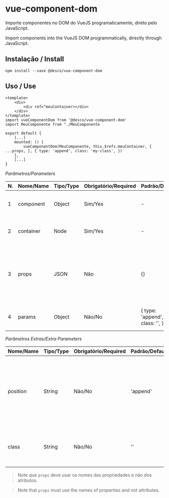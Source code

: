 # vue-component-dom

Importe componentes no DOM do VueJS programaticamente, direto pelo JavaScript.

Import components into the VueJS DOM programmatically, directly through JavaScript.

## Instalação / Install

```
npm install --save @desco/vue-component-dom
```

## Uso / Use

```
<template>
    <div>
        <div ref="meuContainer></div>
    </div>
</template>
import vueComponentDom from '@desco/vue-component-dom'
import MeuComponente from "./MeuComponente

export default {
    [...]
    mounted: () {
        vueComponentDom(MeuComponente, this.$refs.meuContainer, { ...props, }, { type: 'append', class: 'my-class', })
    },
    [...]
}
```

*Parâmetros/Parameters*

| N. | Nome/Name | Tipo/Type | Obrigatório/Required | Padrão/Default | Descrição | Description |
|---|---|---|---|---|---|---|
| 1 | component | Object | Sim/Yes | - | O componente a ser inserido | The component to be inserted |
| 2 | container | Node | Sim/Yes | - | O nó do DOM onde inserir o componente | The DOM node where to insert the component |
| 3 | props | JSON | Não | {} | JSON contendo os valores a serem passados para as propriedades do componente. | JSON containing the values to be passed to the component properties. |
| 4 | params | Object | Não/No | { type: 'append', class: '', } | Parâmetros extras, veja na tabela abaixo | Extra parameters, see the table below |

*Parâmetros Extras/Extra Parameters*

| Nome/Name  | Tipo/Type | Obrigatório/Required | Padrão/Default | Descrição | Description |
|---|---|---|---|---|---|
position | String | Não/No | 'append' | Se o componente será inserido no início ou final do container. Aceita: `append` e `prepend` | Whether the component will be inserted at the beginning or end of the container. Accepts: append and prepend |
class | String | Não/No | '' | Classe personalizável para o container do componente inserido | Customizable class for the inserted component container |

> Note que `props` deve usar os nomes das propriedades e não dos atributos.

> Note that `props` must use the names of properties and not attributes.
